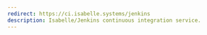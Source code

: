 ```yaml
---
redirect: https://ci.isabelle.systems/jenkins
description: Isabelle/Jenkins continuous integration service.
---
```

